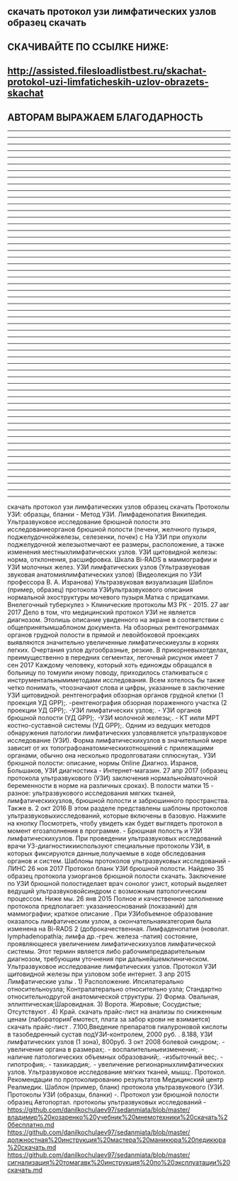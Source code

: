 скачать протокол узи лимфатических узлов образец скачать
--------------------------------------------------
СКАЧИВАЙТЕ ПО ССЫЛКЕ НИЖЕ:
--------------------------------------------------
http://assisted.filesloadlistbest.ru/skachat-protokol-uzi-limfaticheskih-uzlov-obrazets-skachat
--------------------------------------------------
АВТОРАМ ВЫРАЖАЕМ БЛАГОДАРНОСТЬ
--------------------------------------------------
--------------------------------------------------
--------------------------------------------------
--------------------------------------------------
--------------------------------------------------
--------------------------------------------------
--------------------------------------------------
--------------------------------------------------
--------------------------------------------------
--------------------------------------------------
--------------------------------------------------
--------------------------------------------------
--------------------------------------------------
--------------------------------------------------
--------------------------------------------------
--------------------------------------------------
--------------------------------------------------
--------------------------------------------------
--------------------------------------------------
--------------------------------------------------
--------------------------------------------------
--------------------------------------------------
--------------------------------------------------
--------------------------------------------------
--------------------------------------------------
--------------------------------------------------
--------------------------------------------------
--------------------------------------------------
--------------------------------------------------
--------------------------------------------------
--------------------------------------------------
--------------------------------------------------
--------------------------------------------------
--------------------------------------------------
--------------------------------------------------
--------------------------------------------------
--------------------------------------------------
--------------------------------------------------
--------------------------------------------------
--------------------------------------------------
--------------------------------------------------
--------------------------------------------------
--------------------------------------------------
--------------------------------------------------
--------------------------------------------------
--------------------------------------------------
--------------------------------------------------
--------------------------------------------------
--------------------------------------------------
--------------------------------------------------
--------------------------------------------------
--------------------------------------------------
--------------------------------------------------
--------------------------------------------------
--------------------------------------------------
--------------------------------------------------
--------------------------------------------------
скачать протокол узи лимфатических узлов образец скачать Протоколы УЗИ: образцы, бланки - Метод УЗИ. Лимфаденопатия  Википедия. Ультразвуковое исследование брюшной полости  это исследованиеорганов брюшной полости (печени, желчного пузыря, поджелудочнойжелезы, селезенки, почек) с  На УЗИ при опухоли поджелудочной железыотмечают ее размеры, расположение, а также изменения местныхлимфатических узлов. УЗИ щитовидной железы: норма, отклонения, расшифровка. Шкала Bi-RADS в маммографии и УЗИ молочных желез. УЗИ лимфатических узлов (Ультразвуковая звуковая анатомиялимфатических узлов) (Видеолекция по УЗИ профессора В. А. Изранова) Ультразвуковая визуализация  Шаблон (пример, образец) протокола УЗИультразвукового описания нормальной эхоструктуры мочевого пузыря.Матка с придатками. Внелегочный туберкулез > Клинические протоколы МЗ РК - 2015. 27 авг 2017  Дело в том, что медицинский протокол УЗИ не является диагнозом. Этолишь описание увиденного на экране в соответствии с общепринятымшаблоном документа. На обзорных рентгенограммах органов грудной полости в прямой и левойбоковой проекциях выявляются значительно увеличенные лимфатическиеузлы в корнях легких. Очертания узлов дугообразные, резкие. В прикорневыхотделах, преимущественно в передних сегментах, легочный рисунок имеет
7 сен 2017  Каждому человеку, который хоть единожды обращался в больницу по томуили иному поводу, приходилось сталкиваться с инструментальнымиметодами исследования. Всем хотелось бы также четко понимать, чтоозначают слова и цифры, указанные в заключение УЗИ щитовидной. рентгенография обзорная органов грудной клетки (1 проекция УД  GPP);. -рентгенография обзорная пораженного участка (2 проекции УД  GPP);. -УЗИ лимфатических узлов;. - УЗИ органов брюшной полости (УД  GPP);. -УЗИ молочной железы;. - КТ иили МРТ костно-суставной системы (УД  GPP);. Одним из ведущих методов обнаружения патологии лимфатических узловявляется ультразвуковое исследование (УЗИ).  Форма лимфатическихузлов в значительной мере зависит от их топографоанатомическихотношений с прилежащими органами, обычно она несколько продолговатаяи сплюснутая,. УЗИ брюшной полости: описание, нормы  Online Диагноз. Изранов, Большаков, УЗИ диагностика - Интернет-магазин. 27 апр 2017  (образец протокола ультразвукового (УЗИ) заключения нормальнойматочной беременности в норме на различных сроках). В полости матки 15 - разное: ультразвукового исследования мягких тканей, лимфатическихузлов, брюшной полости и забрюшинного пространства. Также в. 2 окт 2016  В этом разделе представлены шаблоны протоколов ультразвуковыхисследований, которые включены в базовую.  Нажмите на кнопку Посмотреть, чтобу увидеть как будет выглядеть протокол в момент егозаполнения в программе.  - Брюшная полость и  УЗИ лимфатическихузлов. При проведении ультразвуковых исследований врачи УЗ-диагностикииспользуют специальные протоколы УЗИ, в которых фиксируются данные,получаемые в ходе обследования органов и систем. Шаблоны протоколов ультразвуковых исследований - ЛИНС
26 ноя 2017  Протокол бланк УЗИ брюшной полости. Найдено 35 образец протокола узиорганов брюшной полости скачать. Заключение по УЗИ брюшной полостиделает врач сонолог узист, который выделяет ведущий ультразвуковойсиндром с возможным патологическим процессом. Ниже мы. 26 янв 2015  Полное и качественное заполнение протокола предполагает: указаниеоснований (показаний) для маммографии; краткое описание . При УЗИобъемное образование оказалось лимфатическим узлом, а окончательнаякатегория была изменена на Bi-RADS 2 (доброкачественная. Лимфаденопатия (новолат. lymphadenopathia; лимфа  др.-греч.  железа  -патия)  состояние, проявляющееся увеличением лимфатическихузлов лимфатической системы. Этот термин является либо рабочимпредварительным диагнозом, требующим уточнения при дальнейшемклиническом. Ультразвуковое исследование лимфатических узлов. Протокол УЗИ щитовидной железы при узловом зобе  интернет. 3 апр 2015  Лимфатические узлы . 1) Расположение. Ипсилатерально относительноузла; Контралатерально относительно узла; Стандартно относительнодругой анатомической структуры. 2) Форма. Овальная, эллиптическая;Шаровидная. 3) Ворота. Жировые; Сосудистые; Отсутствуют . 4) Край. скачать прайс-лист на анализы по сниженным ценам (лабораторияГемотест, плата за забор крови не взимается) скачать прайс-лист . 7.100,Введение препаратов гиалуроновой кислоты в тазобедренный сустав подУЗИ-контролем, 2000 руб. . 8.188, УЗИ лимфатических узлов (1 зона), 800руб. 3 окт 2008  болевой синдром;. - увеличение органа в размерах;. - воспалительныеизменения;. - наличие патологических объемных образований;. -избыточный вес;. - гипотрофия;. - тахикардия;. - увеличение регионарныхлимфатических узлов. Ультразвуковое исследование мягких тканей, мышц:. Протокол. Рекомендации по протоколированию результатов
Медицинский центр Реалмедик. Шаблон (пример, бланк) протокола ультразвукового (УЗИ. Протоколы УЗИ (образцы, бланки) -. Протокол узи брюшной полости образец  Автопортал. протоколы ультразвуковых исследований -
https://github.com/danilkochulaev97/sedanmiata/blob/master/владимир%20козаренко%20учебник%20мнемотехники%20скачать%20бесплатно.md
https://github.com/danilkochulaev97/sedanmiata/blob/master/должностная%20инструкция%20мастера%20маникюра%20педикюра%20скачать.md
https://github.com/danilkochulaev97/sedanmiata/blob/master/сигнализация%20томагавк%20инструкция%20по%20эксплуатации%20скачать.md